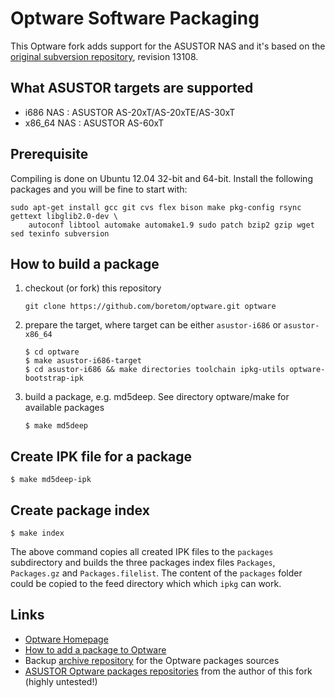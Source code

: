 Optware Software Packaging
==========================
This Optware fork adds support for the ASUSTOR NAS and it's based on the [original subversion repository](http://svn.nslu2-linux.org/svnroot/optware/trunk), revision 13108.

What ASUSTOR targets are supported
----------------------------------
- i686  NAS : ASUSTOR AS-20xT/AS-20xTE/AS-30xT
- x86_64 NAS : ASUSTOR AS-60xT

Prerequisite
------------
Compiling is done on Ubuntu 12.04 32-bit and 64-bit. Install the following packages and you will be fine to start with:

````
sudo apt-get install gcc git cvs flex bison make pkg-config rsync gettext libglib2.0-dev \
	autoconf libtool automake automake1.9 sudo patch bzip2 gzip wget sed texinfo subversion
````

How to build a package
----------------------
1. checkout (or fork) this repository 

	````
	git clone https://github.com/boretom/optware.git optware
	````
2. prepare the target, where target can be either `asustor-i686` or `asustor-x86_64`

	````
	$ cd optware
	$ make asustor-i686-target
	$ cd asustor-i686 && make directories toolchain ipkg-utils optware-bootstrap-ipk
	````
3. build a package, e.g. md5deep. See directory optware/make for available packages

	````
	$ make md5deep
	````

Create IPK file for a package
-----------------------------

````
$ make md5deep-ipk
````

Create package index
--------------------

````
$ make index
````
The above command copies all created IPK files to the `packages` subdirectory and builds the three packages index files `Packages`, `Packages.gz` and `Packages.filelist`. The content of the `packages` folder could be copied to the feed directory which which `ipkg` can work.

Links
-----
- [Optware Homepage](http://www.nslu2-linux.org/wiki/Optware)
- [How to add a package to Optware](http://www.nslu2-linux.org/wiki/Optware/AddAPackageToOptware)
- Backup [archive repository](http://ftp.osuosl.org/pub/nslu2/sources/) for the Optware packages sources
- [ASUSTOR Optware packages repositories](http://optware.kupper.org) from the author of this fork (highly untested!)
